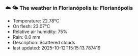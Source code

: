 ### ☁️ 🌤️  The weather in Florianópolis is: Florianópolis

- Temperature: 22.78°C
- On flesh: 23.07°C
- Relative air humidity: 75%
- Rain: 0.0 mm
- Description: Scattered clouds
- last updated: 2025-10-12T15:15:13.787419
